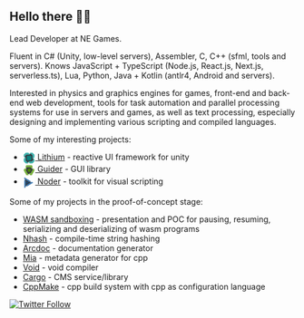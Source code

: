 ## Hello there 👋🏻
Lead Developer at NE Games.

Fluent in C# (Unity, low-level servers), Assembler, C, C++ (sfml, tools and servers). Knows JavaScript + TypeScript (Node.js, React.js, Next.js, serverless.ts), Lua, Python, Java + Kotlin (antlr4, Android and servers).

Interested in physics and graphics engines for games, front-end and back-end web development, tools for task automation and parallel processing systems for use in servers and games, as well as text processing, especially designing and implementing various scripting and compiled languages.

Some of my interesting projects:

- [<img src="https://github.com/Niikelion/lithium-ui/blob/master/Assets~/logo.png?raw=true" height="21.6px" align="top"/>&nbsp;Lithium](https://github.com/Niikelion/lithium-ui/tree/master) - reactive UI framework for unity
- [<img src="https://github.com/Niikelion/Guider/blob/dev/assets/project-logo.png?raw=true" height="21.6px" align="top"/>&nbsp;Guider](https://github.com/Niikelion/Guider) - GUI library
- [<img src="https://github.com/Niikelion/Noder/blob/dev/assets/project-logo.png?raw=true" height="21.6px" align="top"/>&nbsp;Noder](https://github.com/Niikelion/Noder/tree/dev) - toolkit for visual scripting

Some of my projects in the proof-of-concept stage:

- [WASM sandboxing](https://github.com/Niikelion/jp-wasm-sandboxing) - presentation and POC for pausing, resuming, serializing and deserializing of wasm programs
- [Nhash](https://github.com/Niikelion/nhash) - compile-time string hashing
- [Arcdoc](https://github.com/Niikelion/Arcdoc) - documentation generator
- [Mia](https://github.com/TheReclif/MIA) - metadata generator for cpp
- [Void](https://github.com/Niikelion/Voidlang/tree/dev) - void compiler
- [Cargo](https://github.com/Niikelion/cargo-cms) - CMS service/library
- [CppMake](https://github.com/Niikelion/cppmake) - cpp build system with cpp as configuration language

[![Twitter Follow](https://img.shields.io/twitter/follow/Niikelion?color=%231DA1F2&label=Niikelion&logo=Twitter&style=for-the-badge)](https://twitter.com/Niikelion)
